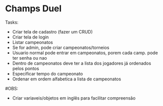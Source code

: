 # Champs Duel

Tasks:

- Criar tela de cadastro (fazer um CRUD)
- Criar tela de login
- Listar campeonatos
- Se for admin, pode criar campeonatos/torneios
- Usuario normal pode entrar em campeonatos, porem cada camp. pode ter senha ou nao
- Dentro de campeonatos deve ter a lista dos jogadores já ordenados pelos pontos
- Especificar tempo do campeonato
- Ordenar em ordem alfabetica a lista de campeonatos


#OBS:

- Criar variaveis/objetos em inglês para facilitar compreensão
